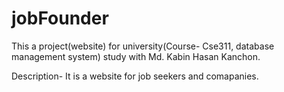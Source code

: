 # jobFounder
This a project(website) for university(Course- Cse311, database management system) study with Md. Kabin Hasan Kanchon. 

Description- It is a website for job seekers and comapanies.  
